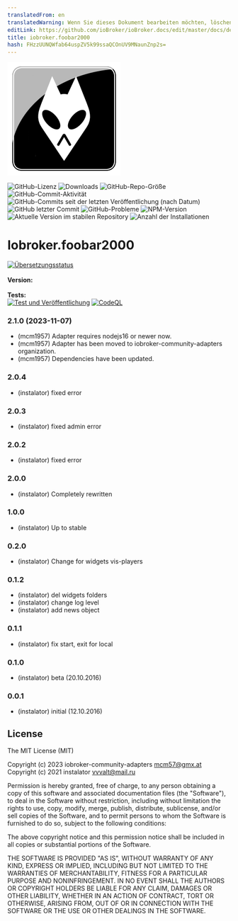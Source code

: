 ```yaml
---
translatedFrom: en
translatedWarning: Wenn Sie dieses Dokument bearbeiten möchten, löschen Sie bitte das Feld "translationsFrom". Andernfalls wird dieses Dokument automatisch erneut übersetzt
editLink: https://github.com/ioBroker/ioBroker.docs/edit/master/docs/de/adapterref/iobroker.foobar2000/README.md
title: iobroker.foobar2000
hash: FHzzUUNQWfab64uspZV5k99ssaQCOnUV9MNaunZnp2s=
---
```

![Logo](../../../en/adapterref/iobroker.foobar2000/admin/foobar2000.png)

![GitHub-Lizenz](https://img.shields.io/github/license/iobroker-community-adapters/ioBroker.foobar2000)
![Downloads](https://img.shields.io/npm/dm/iobroker.foobar2000.svg)
![GitHub-Repo-Größe](https://img.shields.io/github/repo-size/iobroker-community-adapters/ioBroker.foobar2000)
![GitHub-Commit-Aktivität](https://img.shields.io/github/commit-activity/m/iobroker-community-adapters/ioBroker.foobar2000)
![GitHub-Commits seit der letzten Veröffentlichung (nach Datum)](https://img.shields.io/github/commits-since/iobroker-community-adapters/ioBroker.foobar2000/latest)
![GitHub letzter Commit](https://img.shields.io/github/last-commit/iobroker-community-adapters/ioBroker.foobar2000)
![GitHub-Probleme](https://img.shields.io/github/issues/iobroker-community-adapters/ioBroker.foobar2000)
![NPM-Version](http://img.shields.io/npm/v/iobroker.foobar2000.svg)
![Aktuelle Version im stabilen Repository](https://iobroker.live/badges/foobar2000-stable.svg)
![Anzahl der Installationen](https://iobroker.live/badges/foobar2000-installed.svg)

# Iobroker.foobar2000
[![Übersetzungsstatus](https://weblate.iobroker.net/widgets/adapters/-/foobar2000/svg-badge.svg)](https://weblate.iobroker.net/engage/adapters/?utm_source=widget)</br> </br> **Version:** </br> </br> **Tests:** </br> [![Test und Veröffentlichung](https://github.com/iobroker-community-adapters/ioBroker.foobar2000/actions/workflows/test-and-release.yml/badge.svg)](https://github.com/iobroker-community-adapters/ioBroker.foobar2000/actions/workflows/test-and-release.yml) [![CodeQL](https://github.com/iobroker-community-adapters/ioBroker.foobar2000/actions/workflows/codeql.yml/badge.svg)](https://github.com/iobroker-community-adapters/ioBroker.foobar2000/actions/workflows/codeql.yml)

<!--

## Sentry **Dieser Adapter verwendet Sentry-Bibliotheken, um Ausnahmen und Codefehler automatisch an die Entwickler zu melden.** Weitere Details und Informationen zum Deaktivieren der Fehlerberichterstattung finden Sie unter [Sentry-Plugin-Dokumentation](https://github.com/ioBroker/plugin-sentry#plugin-sentry)! Sentry Reporting wird ab js-controller 3.0 verwendet.
->
## Foobar2000-Adapter für iobroker
![Admin-Einstellungen.](../../../en/adapterref/iobroker.foobar2000/admin/admin.png)

## Verwenden
Um den Player zu steuern, müssen Sie das Plugin [foo_httpcontrol](https://bitbucket.org/oblikoamorale/foo_httpcontrol/downloads/) installieren.
Um das Cover als Link zu einer Datei anzuzeigen, ändern Sie in der Datei ```c:\Users\{USER}\AppData\Roaming\foobar2000\foo_httpcontrol_data\foobar2000controller\config``` den Parameter ```albumart_prefer_embedded = 0```

## Changelog

<!--
    Placeholder for the next version (at the beginning of the line):
    ### **WORK IN PROGRESS**
-->
### 2.1.0 (2023-11-07)
* (mcm1957) Adapter requires nodejs16 or newer now.
* (mcm1957) Adapter has been moved to iobroker-community-adapters organization.
* (mcm1957) Dependencies have been updated.

### 2.0.4
* (instalator) fixed error

### 2.0.3
* (instalator) fixed admin error

### 2.0.2
* (instalator) fixed error

### 2.0.0
* (instalator) Completely rewritten

### 1.0.0
* (instalator) Up to stable

### 0.2.0
* (instalator) Change for widgets vis-players

### 0.1.2
* (instalator) del widgets folders
* (instalator) change log level
* (instalator) add news object

### 0.1.1
* (instalator) fix start, exit for local

### 0.1.0
* (instalator) beta (20.10.2016)

### 0.0.1
* (instalator) initial (12.10.2016)

## License
The MIT License (MIT)

Copyright (c) 2023 iobroker-community-adapters <mcm57@gmx.at>
Copyright (c) 2021 instalator <vvvalt@mail.ru>

Permission is hereby granted, free of charge, to any person obtaining a copy
of this software and associated documentation files (the "Software"), to deal
in the Software without restriction, including without limitation the rights
to use, copy, modify, merge, publish, distribute, sublicense, and/or sell
copies of the Software, and to permit persons to whom the Software is
furnished to do so, subject to the following conditions:

The above copyright notice and this permission notice shall be included in all
copies or substantial portions of the Software.

THE SOFTWARE IS PROVIDED "AS IS", WITHOUT WARRANTY OF ANY KIND, EXPRESS OR
IMPLIED, INCLUDING BUT NOT LIMITED TO THE WARRANTIES OF MERCHANTABILITY,
FITNESS FOR A PARTICULAR PURPOSE AND NONINFRINGEMENT. IN NO EVENT SHALL THE
AUTHORS OR COPYRIGHT HOLDERS BE LIABLE FOR ANY CLAIM, DAMAGES OR OTHER
LIABILITY, WHETHER IN AN ACTION OF CONTRACT, TORT OR OTHERWISE, ARISING FROM,
OUT OF OR IN CONNECTION WITH THE SOFTWARE OR THE USE OR OTHER DEALINGS IN THE
SOFTWARE.